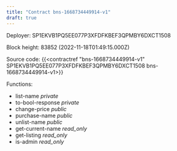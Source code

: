 ```yaml
---
title: "Contract bns-1668734449914-v1"
draft: true
---
```

Deployer: SP1EKVB1PQ5EE077P3XFDFKBEF3QPMBY6DXCT1508


 



Block height: 83852 (2022-11-18T01:49:15.000Z)

Source code: {{<contractref "bns-1668734449914-v1" SP1EKVB1PQ5EE077P3XFDFKBEF3QPMBY6DXCT1508 bns-1668734449914-v1>}}

Functions:

* list-name _private_
* to-bool-response _private_
* change-price _public_
* purchase-name _public_
* unlist-name _public_
* get-current-name _read_only_
* get-listing _read_only_
* is-admin _read_only_
